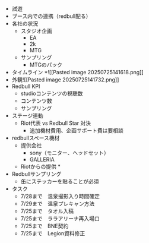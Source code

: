 * 試遊
* ブース内での連携（redbull配る）
* 各社の状況
	* スタジオ企画
		* EA
		* 2k
		* MTG
	* サンプリング
		* MTGのパック
* タイムライン
*![[Pasted image 20250725141618.png]]
* 外観![[Pasted image 20250725141732.png]]
* Redbull KPI
	* studioコンテンツの視聴数
	* コンテンツ数
	* サンプリング
* ステージ連動
	* Riot代表 vs Redbull Star 対決
		* 追加機材費用、企画サポート費は要相談
* redbullスペース機材
	* 提供会社
		* sony（モニター、ヘッドセット）
		* GALLERIA
	* Riotからの提供
		* 
* Redbullサンプリング
	* 缶にステッカーを貼ることが必須
* タスク
	*  7/28まで　温泉撮影入り時間確定
	* 7/29まで　温泉プレキャン方法
	* 7/25まで　タオル入稿
	* 7/25まで　ララアリーナ再入場口
	* 7/25まで　BNE契約
	* 7/25まで　Legion資料修正
